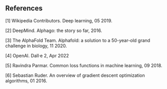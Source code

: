## References

[1] Wikipedia Contributors. Deep learning, 05 2019.

[2] DeepMind. Alphago: the story so far, 2016.

[3] The AlphaFold Team. Alphafold: a solution to a 50-year-old grand challenge in biology, 11 2020.

[4] OpenAI. Dall·e 2, Apr 2022

[5] Ravindra Parmar. Common loss functions in machine learning, 09 2018.

[6] Sebastian Ruder. An overview of gradient descent optimization algorithms, 01 2016.
